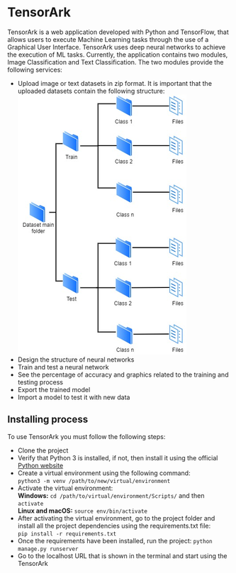 # TensorArk

TensorArk is a web application developed with Python and TensorFlow, that allows users to execute Machine Learning tasks 
through the use of a Graphical User Interface. TensorArk uses deep neural networks to achieve the execution of ML tasks. 
Currently, the application contains two modules, Image Classification and Text Classification. 
The two modules provide the following services:

- Upload image or text datasets in zip format. It is important that the uploaded datasets contain the following structure:
  ![folder_structure](static/images/folder_structure.jpg)
- Design the structure of neural networks
- Train and test a neural network
- See the percentage of accuracy and graphics related to the training and testing process
- Export the trained model
- Import a model to test it with new data

## Installing process

To use TensorArk you must follow the following steps:

- Clone the project
- Verify that Python 3 is installed, if not, then install it using the official [Python website](https://www.python.org/downloads/)  
- Create a virtual environment using the following command:<br>
  `python3 -m venv /path/to/new/virtual/environment`<br>
- Activate the virtual environment:<br> 
  **Windows:** `cd /path/to/virtual/environment/Scripts/` and then <br>
                `activate`<br>
  **Linux and macOS:** `source env/bin/activate`
- After activating the virtual environment, go to the project folder and install all the project
  dependencies using the requirements.txt file:<br>
  `pip install -r requirements.txt`
- Once the requirements have been installed, run the project:
  `python manage.py runserver`
- Go to the localhost URL that is shown in the terminal and start using the TensorArk  
  